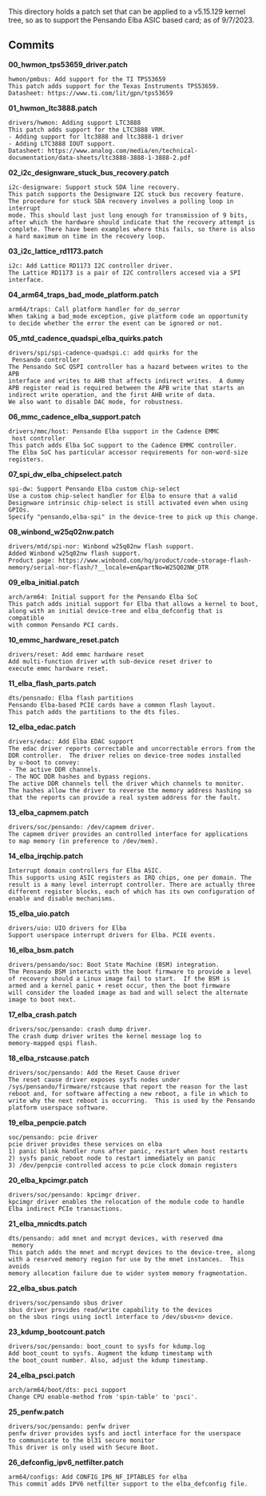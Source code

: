 This directory holds a patch set that can be applied to
a v5.15.129 kernel tree, so as to support the Pensando Elba ASIC
based card; as of 9/7/2023.

## Commits
**00_hwmon_tps53659_driver.patch**<br>
```
hwmon/pmbus: Add support for the TI TPS53659
This patch adds support for the Texas Instruments TPS53659.
Datasheet: https://www.ti.com/lit/gpn/tps53659
```
**01_hwmon_ltc3888.patch**<br>
```
drivers/hwmon: Adding support LTC3888
This patch adds support for the LTC3888 VRM.
- Adding support for ltc3888 and ltc3888-1 driver
- Adding LTC3888 IOUT support.
Datasheet: https://www.analog.com/media/en/technical-documentation/data-sheets/ltc3888-3888-1-3888-2.pdf
```
**02_i2c_designware_stuck_bus_recovery.patch**<br>
```
i2c-designware: Support stuck SDA line recovery.
This patch supports the Designware I2C stuck bus recovery feature.
The procedure for stuck SDA recovery involves a polling loop in interrupt
mode. This should last just long enough for transmission of 9 bits,
after which the hardware should indicate that the recovery attempt is
complete. There have been examples where this fails, so there is also
a hard maximum on time in the recovery loop.
```
**03_i2c_lattice_rd1173.patch**<br>
```
i2c: Add Lattice RD1173 I2C controller driver.
The Lattice RD1173 is a pair of I2C controllers accesed via a SPI
interface.
```
**04_arm64_traps_bad_mode_platform.patch**<br>
```
arm64/traps: Call platform handler for do_serror
When taking a bad_mode exception, give platform code an opportunity
to decide whether the error the event can be ignored or not.
```
**05_mtd_cadence_quadspi_elba_quirks.patch**<br>
```
drivers/spi/spi-cadence-quadspi.c: add quirks for the
 Pensando controller
The Pensando SoC QSPI controller has a hazard between writes to the APB
interface and writes to AHB that affects indirect writes.  A dummy
APB register read is required between the APB write that starts an
indirect write operation, and the first AHB write of data.
We also want to disable DAC mode, for robustness.
```
**06_mmc_cadence_elba_support.patch**<br>
```
drivers/mmc/host: Pensando Elba support in the Cadence EMMC
 host controller
This patch adds Elba SoC support to the Cadence EMMC controller.
The Elba SoC has particular accessor requirements for non-word-size
registers.
```
**07_spi_dw_elba_chipselect.patch**<br>
```
spi-dw: Support Pensando Elba custom chip-select
Use a custom chip-select handler for Elba to ensure that a valid
Designware intrinsic chip-select is still activated even when using GPIOs.
Specify "pensando,elba-spi" in the device-tree to pick up this change.
```
**08_winbond_w25q02nw.patch**<br>
```
drivers/mtd/spi-nor: Winbond w25q02nw flash support.
Added Winbond w25q02nw flash support.
Product page: https://www.winbond.com/hq/product/code-storage-flash-memory/serial-nor-flash/?__locale=en&partNo=W25Q02NW_DTR
```
**09_elba_initial.patch**<br>
```
arch/arm64: Initial support for the Pensando Elba SoC
This patch adds initial support for Elba that allows a kernel to boot,
along with an initial device-tree and elba_defconfig that is compatible
with common Pensando PCI cards.
```
**10_emmc_hardware_reset.patch**<br>
```
drivers/reset: Add emmc hardware reset
Add multi-function driver with sub-device reset driver to
execute emmc hardware reset.
```
**11_elba_flash_parts.patch**<br>
```
dts/pensnado: Elba flash partitions
Pensando Elba-based PCIE cards have a common flash layout.
This patch adds the partitions to the dts files.
```
**12_elba_edac.patch**<br>
```
drivers/edac: Add Elba EDAC support
The edac driver reports correctable and uncorrectable errors from the
DDR controller.  The driver relies on device-tree nodes installed
by u-boot to convey:
- The active DDR channels.
- The NOC DDR hashes and bypass regions.
The active DDR channels tell the driver which channels to monitor.
The hashes allow the driver to reverse the memory address hashing so
that the reports can provide a real system address for the fault.
```
**13_elba_capmem.patch**<br>
```
drivers/soc/pensando: /dev/capmem driver.
The capmem driver provides an controlled interface for applications
to map memory (in preference to /dev/mem).
```
**14_elba_irqchip.patch**<br>
```
Interrupt domain controllers for Elba ASIC.
This supports using ASIC registers as IRQ chips, one per domain. The
result is a many level interrupt controller. There are actually three
different register blocks, each of which has its own configuration of
enable and disable mechanisms.
```
**15_elba_uio.patch**<br>
```
drivers/uio: UIO drivers for Elba
Support userspace interrupt drivers for Elba. PCIE events.
```
**16_elba_bsm.patch**<br>
```
drivers/pensando/soc: Boot State Machine (BSM) integration.
The Pensando BSM interacts with the boot firmware to provide a level
of recovery should a Linux image fail to start.  If the BSM is
armed and a kernel panic + reset occur, then the boot firmware
will consider the loaded image as bad and will select the alternate
image to boot next.
```
**17_elba_crash.patch**<br>
```
drivers/soc/pensando: crash dump driver.
The crash dump driver writes the kernel message log to
memory-mapped qspi flash.
```
**18_elba_rstcause.patch**<br>
```
drivers/soc/pensando: Add the Reset Cause driver
The reset cause driver exposes sysfs nodes under
/sys/pensando/firmware/rstcause that report the reason for the last
reboot and, for software affecting a new reboot, a file in which to
write why the next reboot is occurring.  This is used by the Pensando
platform userspace software.
```
**19_elba_penpcie.patch**<br>
```
soc/pensando: pcie driver
pcie driver provides these services on elba
1) panic blink handler runs after panic, restart when host restarts
2) sysfs panic_reboot node to restart immediately on panic
3) /dev/penpcie controlled access to pcie clock domain registers
```
**20_elba_kpcimgr.patch**<br>
```
drivers/soc/pensando: kpcimgr driver.
kpcimgr driver enables the relocation of the module code to handle
Elba indirect PCIe transactions.
```
**21_elba_mnicdts.patch**<br>
```
dts/pensando: add mnet and mcrypt devices, with reserved dma
 memory
This patch adds the mnet and mcrypt devices to the device-tree, along
with a reserved memory region for use by the mnet instances.  This avoids
memory allocation failure due to wider system memory fragmentation.
```
**22_elba_sbus.patch**<br>
```
drivers/soc/pensando sbus driver
sbus driver provides read/write capability to the devices
on the sbus rings using ioctl interface to /dev/sbus<n> device.
```
**23_kdump_bootcount.patch**<br>
```
drivers/soc/pensando: boot_count to sysfs for kdump.log
Add boot_count to sysfs. Augment the kdump timestamp with
the boot_count number. Also, adjust the kdump timestamp.
```
**24_elba_psci.patch**<br>
```
arch/arm64/boot/dts: psci support
Change CPU enable-method from 'spin-table' to 'psci'.
```
**25_penfw.patch**<br>
```
drivers/soc/pensando: penfw driver
penfw driver provides sysfs and ioctl interface for the userspace
to communicate to the bl31 secure monitor
This driver is only used with Secure Boot.
```
**26_defconfig_ipv6_netfilter.patch**<br>
```
arm64/configs: Add CONFIG_IP6_NF_IPTABLES for elba
This commit adds IPV6 netfilter support to the elba_defconfig file.
```
